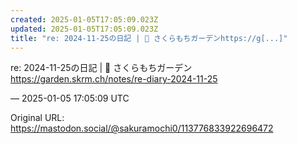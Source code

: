 ```yaml
---
created: 2025-01-05T17:05:09.023Z
updated: 2025-01-05T17:05:09.023Z
title: "re: 2024-11-25の日記 | 🌱 さくらもちガーデンhttps://g[...]"
---
```


<p>re: 2024-11-25の日記 | 🌱 さくらもちガーデン<br /><a href="https://garden.skrm.ch/notes/re-diary-2024-11-25" target="_blank" rel="nofollow noopener" translate="no"><span class="invisible">https://</span><span class="ellipsis">garden.skrm.ch/notes/re-diary-</span><span class="invisible">2024-11-25</span></a></p>

&mdash; 2025-01-05 17:05:09 UTC

Original URL: https://mastodon.social/@sakuramochi0/113776833922696472
